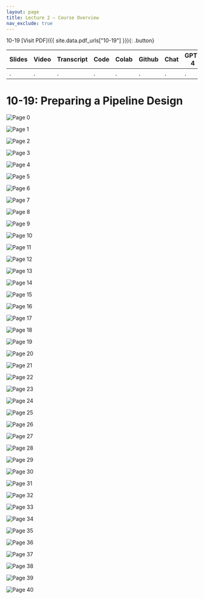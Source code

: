 ```yaml
---
layout: page
title: Lecture 2 – Course Overview
nav_exclude: true
---
```

10-19
[Visit PDF]({{ site.data.pdf_urls["10-19"] }}){: .button}

| Slides | Video | Transcript | Code | Colab | Github | Chat | GPT-4 | LLaMA | Galactica |
| ------ | ----- | ---------- | ---- | ----- | ------ | ---- | ----- | ----- | --------- |
| .      | .     | .          | .    | .     | .      | .    | .     | .     | .          |


# 10-19: Preparing a Pipeline Design

![Page 0]( /CivEng112/assets/slides/10-19/10-19_Lecture.pdf-page0.png )

![Page 1]( /CivEng112/assets/slides/10-19/10-19_Lecture.pdf-page1.png )

![Page 2]( /CivEng112/assets/slides/10-19/10-19_Lecture.pdf-page2.png )

![Page 3]( /CivEng112/assets/slides/10-19/10-19_Lecture.pdf-page3.png )

![Page 4]( /CivEng112/assets/slides/10-19/10-19_Lecture.pdf-page4.png )

![Page 5]( /CivEng112/assets/slides/10-19/10-19_Lecture.pdf-page5.png )

![Page 6]( /CivEng112/assets/slides/10-19/10-19_Lecture.pdf-page6.png )

![Page 7]( /CivEng112/assets/slides/10-19/10-19_Lecture.pdf-page7.png )

![Page 8]( /CivEng112/assets/slides/10-19/10-19_Lecture.pdf-page8.png )

![Page 9]( /CivEng112/assets/slides/10-19/10-19_Lecture.pdf-page9.png )

![Page 10]( /CivEng112/assets/slides/10-19/10-19_Lecture.pdf-page10.png )

![Page 11]( /CivEng112/assets/slides/10-19/10-19_Lecture.pdf-page11.png )

![Page 12]( /CivEng112/assets/slides/10-19/10-19_Lecture.pdf-page12.png )

![Page 13]( /CivEng112/assets/slides/10-19/10-19_Lecture.pdf-page13.png )

![Page 14]( /CivEng112/assets/slides/10-19/10-19_Lecture.pdf-page14.png )

![Page 15]( /CivEng112/assets/slides/10-19/10-19_Lecture.pdf-page15.png )

![Page 16]( /CivEng112/assets/slides/10-19/10-19_Lecture.pdf-page16.png )

![Page 17]( /CivEng112/assets/slides/10-19/10-19_Lecture.pdf-page17.png )

![Page 18]( /CivEng112/assets/slides/10-19/10-19_Lecture.pdf-page18.png )

![Page 19]( /CivEng112/assets/slides/10-19/10-19_Lecture.pdf-page19.png )

![Page 20]( /CivEng112/assets/slides/10-19/10-19_Lecture.pdf-page20.png )

![Page 21]( /CivEng112/assets/slides/10-19/10-19_Lecture.pdf-page21.png )

![Page 22]( /CivEng112/assets/slides/10-19/10-19_Lecture.pdf-page22.png )

![Page 23]( /CivEng112/assets/slides/10-19/10-19_Lecture.pdf-page23.png )

![Page 24]( /CivEng112/assets/slides/10-19/10-19_Lecture.pdf-page24.png )

![Page 25]( /CivEng112/assets/slides/10-19/10-19_Lecture.pdf-page25.png )

![Page 26]( /CivEng112/assets/slides/10-19/10-19_Lecture.pdf-page26.png )

![Page 27]( /CivEng112/assets/slides/10-19/10-19_Lecture.pdf-page27.png )

![Page 28]( /CivEng112/assets/slides/10-19/10-19_Lecture.pdf-page28.png )

![Page 29]( /CivEng112/assets/slides/10-19/10-19_Lecture.pdf-page29.png )

![Page 30]( /CivEng112/assets/slides/10-19/10-19_Lecture.pdf-page30.png )

![Page 31]( /CivEng112/assets/slides/10-19/10-19_Lecture.pdf-page31.png )

![Page 32]( /CivEng112/assets/slides/10-19/10-19_Lecture.pdf-page32.png )

![Page 33]( /CivEng112/assets/slides/10-19/10-19_Lecture.pdf-page33.png )

![Page 34]( /CivEng112/assets/slides/10-19/10-19_Lecture.pdf-page34.png )

![Page 35]( /CivEng112/assets/slides/10-19/10-19_Lecture.pdf-page35.png )

![Page 36]( /CivEng112/assets/slides/10-19/10-19_Lecture.pdf-page36.png )

![Page 37]( /CivEng112/assets/slides/10-19/10-19_Lecture.pdf-page37.png )

![Page 38]( /CivEng112/assets/slides/10-19/10-19_Lecture.pdf-page38.png )

![Page 39]( /CivEng112/assets/slides/10-19/10-19_Lecture.pdf-page39.png )

![Page 40]( /CivEng112/assets/slides/10-19/10-19_Lecture.pdf-page40.png )

